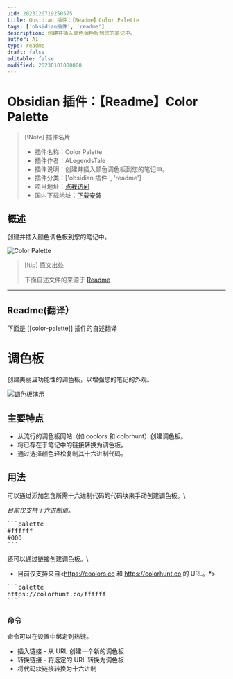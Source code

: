 ```yaml
---
uid: 2023120719250575
title: Obsidian 插件：【Readme】Color Palette
tags: ['obsidian插件', 'readme']
description: 创建并插入颜色调色板到您的笔记中。
author: AI
type: readme
draft: false
editable: false
modified: 20230101000000
---
```


# Obsidian 插件：【Readme】Color Palette

> [!Note] 插件名片
> - 插件名称：Color Palette
> - 插件作者：ALegendsTale
> - 插件说明：创建并插入颜色调色板到您的笔记中。
> - 插件分类：['obsidian 插件 ', 'readme']
> - 项目地址：[点我访问](https://github.com/ALegendsTale/obsidian-color-palette)
> - 国内下载地址：[下载安装](https://pkmer.cn/products/plugin/pluginMarket/?color-palette)

## 概述

创建并插入颜色调色板到您的笔记中。

![Color Palette](https://cdn.pkmer.cn/covers/color-palette.png!pkmer)

> [!tip] 原文出处
>
>下面自述文件的来源于 [Readme](https://ghproxy.net/https://raw.githubusercontent.com/ALegendsTale/obsidian-color-palette/main/README.md)
>

---

## Readme(翻译）

下面是 [[color-palette]] 插件的自述翻译

# 调色板

创建美丽且功能性的调色板，以增强您的笔记的外观。

![调色板演示](https://cdn.pkmer.cn/covers/color-palette_2_0.png!pkmer)

## 主要特点

- 从流行的调色板网站（如 coolors 和 colorhunt）创建调色板。
- 将已存在于笔记中的链接转换为调色板。
- 通过选择颜色轻松复制其十六进制代码。

## 用法

可以通过添加包含所需十六进制代码的代码块来手动创建调色板。\

*目前仅支持十六进制值。*

<pre>
```palette
#ffffff
#000
```
</pre>

还可以通过链接创建调色板。\

* 目前仅支持来自<<https://coolors.co> 和 <https://colorhunt.co> 的 URL。*>

<pre>
```palette
https://colorhunt.co/ffffff
```
</pre>

### 命令

命令可以在设置中绑定到热键。

- 插入链接 - 从 URL 创建一个新的调色板
- 转换链接 - 将选定的 URL 转换为调色板
- 将代码块链接转换为十六进制



